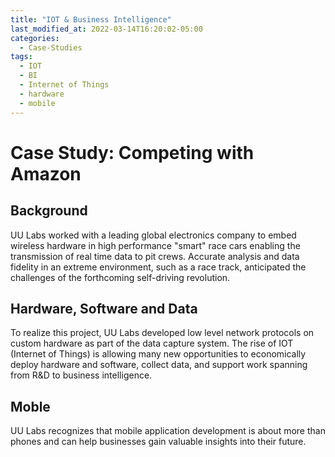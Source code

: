 ```yaml
---
title: "IOT & Business Intelligence"
last_modified_at: 2022-03-14T16:20:02-05:00
categories:
  - Case-Studies
tags:
  - IOT
  - BI
  - Internet of Things
  - hardware
  - mobile
---
```


# Case Study: Competing with Amazon

## Background

UU Labs worked with a leading global electronics company to embed wireless hardware in high performance "smart" race cars enabling the transmission of real time data to pit crews. Accurate analysis and data fidelity in an extreme environment, such as a race track, anticipated the challenges of the forthcoming self-driving revolution.

## Hardware, Software and Data

To realize this project, UU Labs developed low level network protocols on custom hardware as part of the data capture system. The rise of IOT (Internet of Things) is allowing many new opportunities to economically deploy hardware and software, collect data, and support work spanning from R&D to business intelligence.

## Moble

UU Labs recognizes that mobile application development is about more than phones and can help businesses gain valuable insights into their future.

